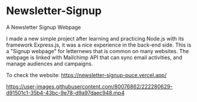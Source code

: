# Newsletter-Signup
A Newsletter Signup Webpage

I made a new simple project after learning and practicing Node.js with its framework Express.js, it was a nice experience in the back-end side.
This is a "Signup webpage" for letternews that is common on many websites. The webpage is linked with Mailchimp API that can sync email activities, and manage audiences and campaigns.

To check the website: https://newsletter-signup-puce.vercel.app/


https://user-images.githubusercontent.com/80076862/222280629-d91501c1-35b4-43bc-9e78-d9a97daec948.mp4

